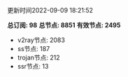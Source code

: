 更新时间2022-09-09 18:21:52

**总订阅: 98**
**总节点: 8851**
**有效节点: 2495**
- v2ray节点: 2083
- ss节点: 187
- trojan节点: 212
- ssr节点: 13
